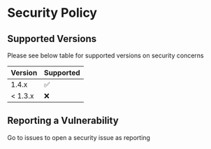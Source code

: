 # Security Policy

## Supported Versions

Please see below table for supported versions on security concerns

| Version   | Supported          |
| ----------| ------------------ |
| 1.4.x     | :white_check_mark: |
| < 1.3.x   | :x:                |


## Reporting a Vulnerability

Go to issues to open a security issue as reporting
